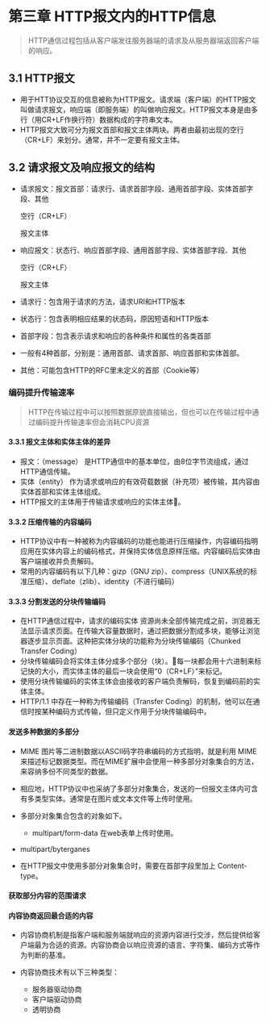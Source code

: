 # 第三章 HTTP报文内的HTTP信息

> HTTP通信过程包括从客户端发往服务器端的请求及从服务器端返回客户端的响应。

## 3.1 HTTP报文
- 用于HTT协议交互的信息被称为HTTP报文。请求端（客户端）的HTTP报文叫做请求报文，响应端（即服务端）的叫做响应报文。HTTP报文本身是由多行（用CR+LF作换行符）数据构成的字符串文本。
- HTTP报文大致可分为报文首部和报文主体两块。两者由最初出现的空行（CR+LF）来划分。通常，并不一定要有报文主体。

## 3.2 请求报文及响应报文的结构
- 请求报文：报文首部：请求行、请求首部字段、通用首部字段、实体首部字段、其他
          
    空行（CR+LF）

    报文主体
- 响应报文：状态行、响应首部字段、通用首部字段、实体首部字段、其他
          
          
    空行（CR+LF）
          
    报文主体

- 请求行：包含用于请求的方法，请求URI和HTTP版本
- 状态行：包含表明相应结果的状态码，原因短语和HTTP版本
- 首部字段：包含表示请求和响应的各种条件和属性的各类首部
- 一般有4种首部，分别是：通用首部、请求首部、响应首部和实体首部。
- 其他：可能包含HTTP的RFC里未定义的首部（Cookie等）

### 编码提升传输速率
> HTTP在传输过程中可以按照数据原貌直接输出，但也可以在传输过程中通过编码提升传输速率但会消耗CPU资源

#### 3.3.1 报文主体和实体主体的差异
- 报文：（message）  是HTTP通信中的基本单位，由8位字节流组成，通过HTTP通信传输。
- 实体（entity） 作为请求或响应的有效荷载数据（补充项）被传输，其内容由实体首部和实体主体组成。
- HTTP报文的主体用于传输请求或响应的实体主体。

#### 3.3.2 压缩传输的内容编码
- HTTP协议中有一种被称为内容编码的功能也能进行压缩操作，内容编码指明应用在实体内容上的编码格式，并保持实体信息原样压缩。内容编码后实体由客户端接收并负责解码。
- 常用的内容编码有以下几种：gizp（GNU zip）、compress（UNIX系统的标准压缩）、deflate（zlib）、identity（不进行编码）

#### 3.3.3 分割发送的分块传输编码
- 在HTTP通信过程中，请求的编码实体 资源尚未全部传输完成之前，浏览器无法显示请求页面。在传输大容量数据时，通过把数据分割成多块，能够让浏览器逐步显示页面。这种把实体分块的功能称为分块传输编码（Chunked Transfer Coding）
- 分块传输编码会将实体主体分成多个部分（块）。每一块都会用十六进制来标记快的大小，而实体主体的最后一块会使用“0（CR+LF）”来标记。
- 使用分块传输编码的实体主体会由接收的客户端负责解码，恢复到编码前的实体主体。
- HTTP/1.1 中存在一种称为传输编码（Transfer Coding）的机制，他可以在通信时按某种编码方式传输，但只定义作用于分块传输编码中。

#### 发送多种数据的多部分
- MIME 图片等二进制数据以ASCII码字符串编码的方式指明，就是利用 MIME来描述标记数据类型。而在MIME扩展中会使用一种多部分对象集合的方法，来容纳多份不同类型的数据。
- 相应地，HTTP协议中也采纳了多部分对象集合，发送的一份报文主体内可含有多类型实体。通常是在图片或文本文件等上传时使用。
- 多部分对象集合包含的对象如下。
    * multipart/form-data 在web表单上传时使用。
- multipart/byterganes 

- 在HTTP报文中使用多部分对象集合时，需要在首部字段里加上 Content-type。

#### 获取部分内容的范围请求

#### 内容协商返回最合适的内容
- 内容协商机制是指客户端和服务端就响应的资源内容进行交涉，然后提供给客户端最为合适的资源。内容协商会以响应资源的语言、字符集、编码方式等作为判断的基准。

- 内容协商技术有以下三种类型：
    * 服务器驱动协商
    * 客户端驱动协商
    * 透明协商